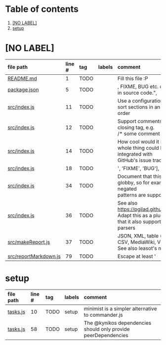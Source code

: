 # Table of contents

1. [[NO LABEL]](#1-0)
2. [setup](#1-1)

# [NO LABEL]<a id="1-0"></a>

| file path | line # | tag | labels | comment
|:----------|:-------|:----|:-------|:-------
| [README.md](README.md#L1) | 1 | TODO |  | Fill this file :P<br>
| [package.json](package.json#L5) | 5 | TODO |  | , FIXME, BUG etc. comments in source code.",
| [src/index.js](src/index.js#L11) | 11 | TODO |  | Use a configuration file to sort sections in an arbitrary order
| [src/index.js](src/index.js#L12) | 12 | TODO |  | Support comments with closing tag, e.g.<br>/* some comment */
| [src/index.js](src/index.js#L14) | 14 | TODO |  | How cool would it be if the whole thing could be integrated with<br>GitHub's issue tracker etc.
| [src/index.js](src/index.js#L18) | 18 | TODO |  | ', 'FIXME', 'BUG'],
| [src/index.js](src/index.js#L34) | 34 | TODO |  | Document that this is using globby, so for example also negated<br>patterns are supported
| [src/index.js](src/index.js#L36) | 36 | TODO |  | See also https://pgilad.github.io/leasot/<br>Adapt this as a plugin? Note that it also supports custom parsers
| [src/makeReport.js](src/makeReport.js#L37) | 37 | TODO |  | JSON, XML, table (plain text), CSV, MediaWiki, VSCode<br>See also leasot's modes
| [src/reportMarkdown.js](src/reportMarkdown.js#L79) | 79 | TODO |  | Escape at least '|' and '\' (optionally?)<br>Or escape all special Markdown characters?<br>Or just let the user do the escaping when necessary<br>Use '\' or HTML entities? Test

# setup<a id="1-1"></a>

| file path | line # | tag | labels | comment
|:----------|:-------|:----|:-------|:-------
| [tasks.js](tasks.js#L10) | 10 | TODO | setup | minimist is a simpler alternative to commander.js
| [tasks.js](tasks.js#L58) | 58 | TODO | setup | The @kynikos dependencies should only provide peerDependencies
